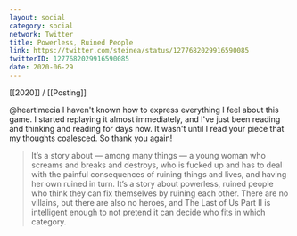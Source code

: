 ```yaml
---
layout: social
category: social
network: Twitter
title: Powerless, Ruined People
link: https://twitter.com/steinea/status/1277682029916590085
twitterID: 1277682029916590085
date: 2020-06-29
---
```


[[2020]] / [[Posting]]

@heartimecia I haven't known how to express everything I feel about this game. I started replaying it almost immediately, and I've just been reading and thinking and reading for days now. It wasn't until I read your piece that my thoughts coalesced. So thank you again!

> It’s a story about — among many things — a young woman who screams and breaks and destroys, who is fucked up and has to deal with the painful consequences of ruining things and lives, and having her own ruined in turn. It’s a story about powerless, ruined people who think they can fix themselves by ruining each other. There are no villains, but there are also no heroes, and The Last of Us Part II is intelligent enough to not pretend it can decide who fits in which category.

